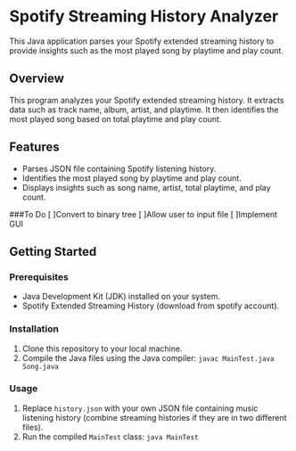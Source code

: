 # Spotify Streaming History Analyzer

This Java application parses your Spotify extended streaming history to provide insights such as the most played song by playtime and play count.

## Overview

This program analyzes your Spotify extended streaming history. It extracts data such as track name, album, artist, and playtime. It then identifies the most played song based on total playtime and play count.

## Features

- Parses JSON file containing Spotify listening history.
- Identifies the most played song by playtime and play count.
- Displays insights such as song name, artist, total playtime, and play count.

###To Do
[ ]Convert to binary tree
[ ]Allow user to input file
[ ]Implement GUI


## Getting Started

### Prerequisites

- Java Development Kit (JDK) installed on your system.
- Spotify Extended Streaming History (download from spotify account).

### Installation

1. Clone this repository to your local machine.
2. Compile the Java files using the Java compiler:
`javac MainTest.java Song.java`

### Usage

1. Replace `history.json` with your own JSON file containing music listening history (combine streaming histories if they are in two different files).
2. Run the compiled `MainTest` class:
`java MainTest`
